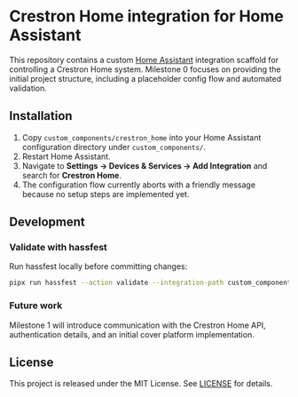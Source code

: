 # Crestron Home integration for Home Assistant

This repository contains a custom [Home Assistant](https://www.home-assistant.io/) integration scaffold for controlling a Crestron Home system. Milestone 0 focuses on providing the initial project structure, including a placeholder config flow and automated validation.

## Installation

1. Copy `custom_components/crestron_home` into your Home Assistant configuration directory under `custom_components/`.
2. Restart Home Assistant.
3. Navigate to **Settings → Devices & Services → Add Integration** and search for **Crestron Home**.
4. The configuration flow currently aborts with a friendly message because no setup steps are implemented yet.

## Development

### Validate with hassfest

Run hassfest locally before committing changes:

```bash
pipx run hassfest --action validate --integration-path custom_components/crestron_home
```

### Future work

Milestone 1 will introduce communication with the Crestron Home API, authentication details, and an initial cover platform implementation.

## License

This project is released under the MIT License. See [LICENSE](LICENSE) for details.
